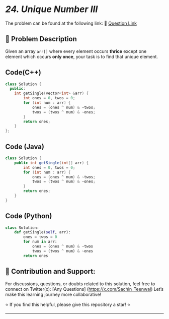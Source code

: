 # *24. Unique Number III*

The problem can be found at the following link: 🔗 [Question Link](https://www.geeksforgeeks.org/problems/find-element-occuring-once-when-all-other-are-present-thrice/1)


## **🧩 Problem Description**

Given an array `arr[]` where every element occurs **thrice** except one element which occurs **only once**, your task is to find that unique element.


## Code(C++)
```cpp
class Solution {
  public:
    int getSingle(vector<int> &arr) {
        int ones = 0, twos = 0;
        for (int num : arr) {
            ones = (ones ^ num) & ~twos;
            twos = (twos ^ num) & ~ones;
        }
        return ones;
    }
};
```

## Code (Java)

```java
class Solution {
    public int getSingle(int[] arr) {
        int ones = 0, twos = 0;
        for (int num : arr) {
            ones = (ones ^ num) & ~twos;
            twos = (twos ^ num) & ~ones;
        }
        return ones;
    }
}
```

## Code (Python)

```python
class Solution:
    def getSingle(self, arr):
        ones = twos = 0
        for num in arr:
            ones = (ones ^ num) & ~twos
            twos = (twos ^ num) & ~ones
        return ones
```



## 🎯 **Contribution and Support:**

For discussions, questions, or doubts related to this solution, feel free to connect on Twitter(x): [Any Questions] (https://x.com/Sachin_Teenwal) Let’s make this learning journey more collaborative!

⭐ If you find this helpful, please give this repository a star! ⭐

---
